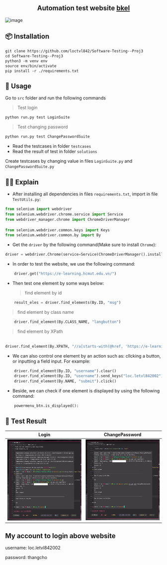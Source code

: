 <div align="center">
    <h2>Automation test website <span><a href="https://e-learning.hcmut.edu.vn/">bkel</a> </span>
    </h2>
</div>

![image](./selenium.gif)

## 📦 Installation

```
git clone https://github.com/loctvl842/Software-Testing--Proj3
cd Software-Testing--Proj3
python3 -m venv env
source env/bin/activate
pip install -r ./requirements.txt
```

## 🚀 Usage

Go to `src` folder and run the following commands

> Test login

```sh
python run.py test LoginSuite
```

> Test changing password

```sh
python run.py test ChangePasswordSuite
```

- Read the testcases in folder `testcases`
- Read the result of test in folder `solutions`

Create testcases by changing value in files `LoginSuite.py` and `ChangePasswordSuite.py`

## 🤷‍♀️ Explain

- After installing all dependencies in files `requirements.txt`, import in file `TestUtils.py`:

```python
from selenium import webdriver
from selenium.webdriver.chrome.service import Service
from webdriver_manager.chrome import ChromeDriverManager

from selenium.webdriver.common.keys import Keys
from selenium.webdriver.common.by import By
```

- Get the `driver` by the following command(Make sure to install `Chrome`):

```python
driver = webdriver.Chrome(service=Service(ChromeDriverManager().install()))
```

- In order to test the website, we use the following command:

```python
    driver.get("https://e-learning.hcmut.edu.vn/")
```

- Then test one element by some ways below:
  > find element by id

```python
    result_eles = driver.find_elements(By.ID, "msg")
```

> find element by class name

```python
    driver.find_element(By.CLASS_NAME, "langbutton")
```

> find element by XPath

```python

driver.find_element(By.XPATH, "//a[starts-with(@href, 'https://e-learning.hcmut.edu.vn/login/logout.php')]")
```

- We can also control one element by an action such as: cllcking a button, or inputting a field input. For example:

```python
    driver.find_element(By.ID, "username").clear()
    driver.find_element(By.ID, "username").send_keys("loc.letvl842002")
    driver.find_element(By.NAME, "submit").click()
```

- Beside, we can check if one element is displayed by using the following command:

```python
    powermenu_btn.is_displayed():
```

## 💯 Test Result

<table>
    <thead>
        <tr>
            <th>Login</th>
            <th>ChangePassword</th>
        </tr>
    </thead>
    <tbody>
    <tr>
        <td width="50%">
            <img src="./results/Login.png"></img>
        </td>
        <td width="50%">
            <img src="./results/changepassword.png"></img>
        </td>
    </tbody>
</table>

## My account to login above website

username: loc.letvl842002

password: thangcho

